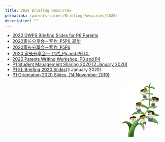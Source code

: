 ```yaml
---
title: 2020 Briefing Resources
permalink: /parents-corner/Briefing-Resources/2020/
description: ""
---
```

*   [2020 GWPS Briefing Slides for P6 Parents](/files/2020%20GWPS%20Briefing%20Slides%20for%20P6%20Parents.pdf)
*   [2020家长分享会－写作\_P5P6\_高华](/files/2020家长分享会－写作_P5P6_高华.pdf)
*   [2020家长分享会－写作\_P5P6](/files/2020家长分享会－写作_P5P6.pdf)
*   [2020 家长分享会— 口试\_P5 and P6 CL](/files/2020%20家长分享会—%20口试_P5%20and%20P6%20CL.pdf)
*   [2020 Parents Writing Workshop\_P3 and P4](/files/2020%20Parents%20Writing%20Workshop_P3%20and%20P4.pdf)
*   [P1 Student Management Sharing 2020 (2 January 2020)](/files/Student%20Management%20(sharing%20with%20parents%202%20Jan%202020)%20web%20ver.pdf)
*   [P1 EL Briefing 2020 Slides](/files/EL_PARENT%20BRIEFING_final.pdf)(2 January 2020)
*   [P1 Orientation 2020 Slides&nbsp; (14 November 2019)]()

<img src="/images/Small%20logo/gwps%20children%20(1).png" style="width:25%;float:right">